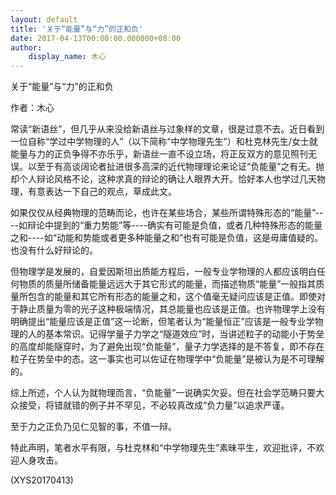 ```yaml
---
layout: default
title: '关于“能量”与“力”的正和负'
date: 2017-04-13T00:00:00.000000+08:00
author:
    display_name: 木心
---
```


关于“能量”与“力”的正和负

作者：木心

常读“新语丝”，但几乎从来没给新语丝与过象样的文章，很是过意不去。近日看到一位自称“学过中学物理的人”（以下简称“中学物理先生”）和杜克林先生/女士就能量与力的正负争得不亦乐乎，新语丝一直不设立场，将正反双方的意见照刊无误。以至于有高谈阔论者扯进很多高深的近代物理理论来论证“负能量”之有无。抛却个人辩论风格不论，这种求真的辩论的确让人眼界大开。恰好本人也学过几天物理，有意表达一下自己的观点，草成此文。

如果仅仅从经典物理的范畴而论，也许在某些场合，某些所谓特殊形态的“能量”----如辩论中提到的“重力势能”等----确实有可能是负值，或者几种特殊形态的能量之和----如“动能和势能或者更多种能量之和”也有可能是负值，这是毋庸值疑的。也没有什么好辩论的。

但物理学是发展的，自爱因斯坦出质能方程后，一般专业学物理的人都应该明白任何物质的质量所储备能量远远大于其它形式的能量，而描述物质“能量”一般指其质量所包含的能量和其它所有形态的能量之和，这个值毫无疑问应该是正值。即使对于静止质量为零的光子这种极端情况，其总能量也应该是正值。也许物理学上没有明确提出“能量应该是正值”这一论断，但笔者认为“能量恒正”应该是一般专业学物理的人的基本常识。记得学量子力学之“隧道效应”时，当讲述粒子的动能小于势垒的高度却能隧穿时，为了避免出现“负能量”，量子力学选择的是不答复，即不存在粒子在势垒中的态。这一事实也可以佐证在物理学中“负能量”是被认为是不可理解的。

综上所述，个人认为就物理而言，“负能量”一说确实欠妥。但在社会学范畴只要大众接受，将错就错的例子并不罕见，不必较真改成“负力量”以追求严谨。

至于力之正负乃见仁见智的事，不值一辩。

特此声明，笔者水平有限，与杜克林和“中学物理先生”素昧平生，欢迎批评，不欢迎人身攻击。

(XYS20170413)

